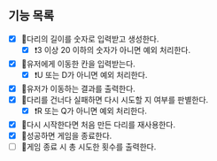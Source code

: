 ## 기능 목록

- [x] 📍다리의 길이를 숫자로 입력받고 생성한다.
  - [x] ❗3 이상 20 이하의 숫자가 아니면 예외 처리한다.
- [x] 📍유저에게 이동한 칸을 입력받는다.
  - [x] ❗U 또는 D가 아니면 예외 처리한다.
- [x] 📍유저가 이동하는 결과를 출력한다.
- [x] 📍다리를 건너다 실패하면 다시 시도할 지 여부를 판별한다.
  - [x] ❗R 또는 Q가 아니면 예외 처리한다.
- [x] 📍다시 시작한다면 처음 만든 다리를 재사용한다.
- [x] 📍성공하면 게임을 종료한다.
- [ ] 📍게임 종료 시 총 시도한 횟수를 출력한다.
